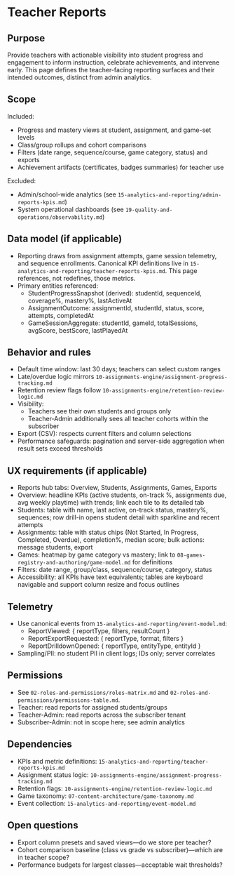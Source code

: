 # Teacher Reports

## Purpose
Provide teachers with actionable visibility into student progress and engagement to inform instruction, celebrate achievements, and intervene early. This page defines the teacher-facing reporting surfaces and their intended outcomes, distinct from admin analytics.

## Scope
Included:
- Progress and mastery views at student, assignment, and game-set levels
- Class/group rollups and cohort comparisons
- Filters (date range, sequence/course, game category, status) and exports
- Achievement artifacts (certificates, badges summaries) for teacher use

Excluded:
- Admin/school-wide analytics (see `15-analytics-and-reporting/admin-reports-kpis.md`)
- System operational dashboards (see `19-quality-and-operations/observability.md`)

## Data model (if applicable)
- Reporting draws from assignment attempts, game session telemetry, and sequence enrollments. Canonical KPI definitions live in `15-analytics-and-reporting/teacher-reports-kpis.md`. This page references, not redefines, those metrics.
- Primary entities referenced:
  - StudentProgressSnapshot (derived): studentId, sequenceId, coverage%, mastery%, lastActiveAt
  - AssignmentOutcome: assignmentId, studentId, status, score, attempts, completedAt
  - GameSessionAggregate: studentId, gameId, totalSessions, avgScore, bestScore, lastPlayedAt

## Behavior and rules
- Default time window: last 30 days; teachers can select custom ranges
- Late/overdue logic mirrors `10-assignments-engine/assignment-progress-tracking.md`
- Retention review flags follow `10-assignments-engine/retention-review-logic.md`
- Visibility:
  - Teachers see their own students and groups only
  - Teacher-Admin additionally sees all teacher cohorts within the subscriber
- Export (CSV): respects current filters and column selections
- Performance safeguards: pagination and server-side aggregation when result sets exceed thresholds

## UX requirements (if applicable)
- Reports hub tabs: Overview, Students, Assignments, Games, Exports
- Overview: headline KPIs (active students, on-track %, assignments due, avg weekly playtime) with trends; link each tile to its detailed tab
- Students: table with name, last active, on-track status, mastery%, sequences; row drill-in opens student detail with sparkline and recent attempts
- Assignments: table with status chips (Not Started, In Progress, Completed, Overdue), completion%, median score; bulk actions: message students, export
- Games: heatmap by game category vs mastery; link to `08-games-registry-and-authoring/game-model.md` for definitions
- Filters: date range, group/class, sequence/course, category, status
- Accessibility: all KPIs have text equivalents; tables are keyboard navigable and support column resize and focus outlines

## Telemetry
- Use canonical events from `15-analytics-and-reporting/event-model.md`:
  - ReportViewed: { reportType, filters, resultCount }
  - ReportExportRequested: { reportType, format, filters }
  - ReportDrilldownOpened: { reportType, entityType, entityId }
- Sampling/PII: no student PII in client logs; IDs only; server correlates

## Permissions
- See `02-roles-and-permissions/roles-matrix.md` and `02-roles-and-permissions/permissions-table.md`.
- Teacher: read reports for assigned students/groups
- Teacher-Admin: read reports across the subscriber tenant
- Subscriber-Admin: not in scope here; see admin analytics

## Dependencies
- KPIs and metric definitions: `15-analytics-and-reporting/teacher-reports-kpis.md`
- Assignment status logic: `10-assignments-engine/assignment-progress-tracking.md`
- Retention flags: `10-assignments-engine/retention-review-logic.md`
- Game taxonomy: `07-content-architecture/game-taxonomy.md`
- Event collection: `15-analytics-and-reporting/event-model.md`

## Open questions
- Export column presets and saved views—do we store per teacher?
- Cohort comparison baseline (class vs grade vs subscriber)—which are in teacher scope?
- Performance budgets for largest classes—acceptable wait thresholds?

